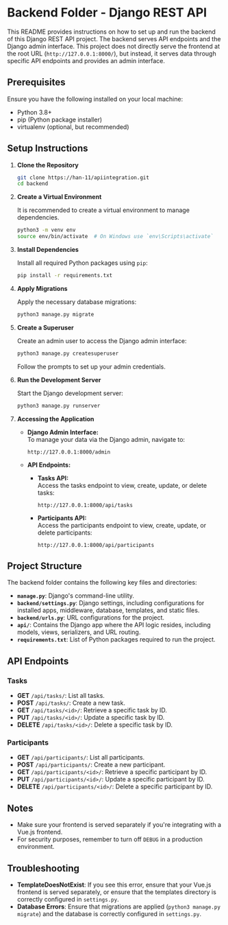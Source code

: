 # Backend Folder - Django REST API

This README provides instructions on how to set up and run the backend of this Django REST API project. The backend serves API endpoints and the Django admin interface. This project does not directly serve the frontend at the root URL (`http://127.0.0.1:8000/`), but instead, it serves data through specific API endpoints and provides an admin interface.

## Prerequisites

Ensure you have the following installed on your local machine:

- Python 3.8+
- pip (Python package installer)
- virtualenv (optional, but recommended)

## Setup Instructions

1. **Clone the Repository**

   ```bash
   git clone https://han-11/apiintegration.git
   cd backend
   ```

2. **Create a Virtual Environment**

   It is recommended to create a virtual environment to manage dependencies.

   ```bash
   python3 -m venv env
   source env/bin/activate  # On Windows use `env\Scripts\activate`
   ```

3. **Install Dependencies**

   Install all required Python packages using `pip`:

   ```bash
   pip install -r requirements.txt
   ```

4. **Apply Migrations**

   Apply the necessary database migrations:

   ```bash
   python3 manage.py migrate
   ```

5. **Create a Superuser**

   Create an admin user to access the Django admin interface:

   ```bash
   python3 manage.py createsuperuser
   ```

   Follow the prompts to set up your admin credentials.

6. **Run the Development Server**

   Start the Django development server:

   ```bash
   python3 manage.py runserver
   ```

7. **Accessing the Application**

   - **Django Admin Interface:**  
     To manage your data via the Django admin, navigate to:
     ```
     http://127.0.0.1:8000/admin
     ```

   - **API Endpoints:**
     - **Tasks API:**  
       Access the tasks endpoint to view, create, update, or delete tasks:
       ```
       http://127.0.0.1:8000/api/tasks
       ```
       
     - **Participants API:**  
       Access the participants endpoint to view, create, update, or delete participants:
       ```
       http://127.0.0.1:8000/api/participants
       ```

## Project Structure

The backend folder contains the following key files and directories:

- **`manage.py`**: Django's command-line utility.
- **`backend/settings.py`**: Django settings, including configurations for installed apps, middleware, database, templates, and static files.
- **`backend/urls.py`**: URL configurations for the project.
- **`api/`**: Contains the Django app where the API logic resides, including models, views, serializers, and URL routing.
- **`requirements.txt`**: List of Python packages required to run the project.

## API Endpoints

### Tasks

- **GET** `/api/tasks/`: List all tasks.
- **POST** `/api/tasks/`: Create a new task.
- **GET** `/api/tasks/<id>/`: Retrieve a specific task by ID.
- **PUT** `/api/tasks/<id>/`: Update a specific task by ID.
- **DELETE** `/api/tasks/<id>/`: Delete a specific task by ID.

### Participants

- **GET** `/api/participants/`: List all participants.
- **POST** `/api/participants/`: Create a new participant.
- **GET** `/api/participants/<id>/`: Retrieve a specific participant by ID.
- **PUT** `/api/participants/<id>/`: Update a specific participant by ID.
- **DELETE** `/api/participants/<id>/`: Delete a specific participant by ID.

## Notes

- Make sure your frontend is served separately if you're integrating with a Vue.js frontend.
- For security purposes, remember to turn off `DEBUG` in a production environment.

## Troubleshooting

- **TemplateDoesNotExist**: If you see this error, ensure that your Vue.js frontend is served separately, or ensure that the templates directory is correctly configured in `settings.py`.
- **Database Errors**: Ensure that migrations are applied (`python3 manage.py migrate`) and the database is correctly configured in `settings.py`.

